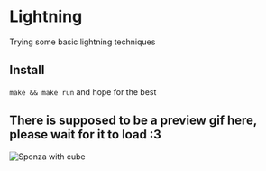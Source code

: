 # Lightning

Trying some basic lightning techniques

## Install

`make && make run` and hope for the best

## There is supposed to be a preview gif here, please wait for it to load :3
![Sponza with cube](https://drive.google.com/uc?id=1WU_Vq_zyu89hgdHHCw9QIvS-3SOe6-fE)
